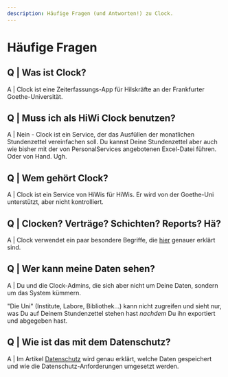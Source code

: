 ```yaml
---
description: Häufige Fragen (und Antworten!) zu Clock.
---
```


# Häufige Fragen

## Q \| Was ist Clock?

A \| Clock ist eine Zeiterfassungs-App für Hilskräfte an der Frankfurter Goethe-Universität.

## Q \|  Muss ich als HiWi Clock benutzen?

A \| Nein - Clock ist ein Service, der das Ausfüllen der monatlichen Stundenzettel vereinfachen soll. Du kannst Deine Stundenzettel aber auch wie bisher mit der von PersonalServices angebotenen Excel-Datei führen. Oder von Hand. Ugh.

## Q \|  Wem gehört Clock?

A \| Clock ist ein Service von HiWis für HiWis. Er wird von der Goethe-Uni unterstützt, aber nicht kontrolliert.

## Q \|  Clocken? Verträge? Schichten? Reports? Hä?

A \| Clock verwendet ein paar besondere Begriffe, die [hier](https://github.com/ClockGU/documentation/tree/92b9b28e352bb080a0cf9271fd43993e9e934c0c/manual/clock_terminology.md) genauer erklärt sind.

## Q \|  Wer kann meine Daten sehen?

A \| Du und die Clock-Admins, die sich aber nicht um Deine Daten, sondern um das System kümmern.

"Die Uni" \(Institute, Labore, Bibliothek...\) kann nicht zugreifen und sieht nur, was Du auf Deinem Stundenzettel stehen hast _nachdem_ Du ihn exportiert und abgegeben hast.

## Q \| Wie ist das mit dem Datenschutz?

A \| Im Artikel [Datenschutz](https://github.com/ClockGU/documentation/tree/92b9b28e352bb080a0cf9271fd43993e9e934c0c/manual/clock_privacy.md) wird genau erklärt, welche Daten gespeichert und wie die Datenschutz-Anforderungen umgesetzt werden.


